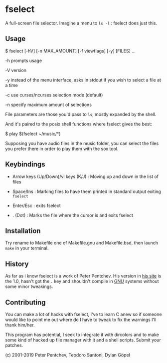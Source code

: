 fselect
=======

A full-screen file selector. 
Imagine a menu to `ls -l` : fselect does just this.

Usage
-----

  $ fselect [-hV] [-n MAX_AMOUNT] [-f viewflags] [-y] [FILES] ...

  -h prompts usage
  
  -V version
  
  -y instead of the menu interface, asks in stdout if you wish to select 
     a file at a time

  -c use curses/ncurses selection mode (default)

  -n specify maximum amount of selections

File parameters are those you'd pass to `ls`, mostly expanded by the shell.

And it's paired to the posix shell functions where fselect gives the best:

  $ play $(fselect ~/music/*)

Supposing you have audio files in the music folder, you can select the files
you prefer there in order to play them with the sox tool.

Keybindings
-----------

  * Arrow keys (Up/Down)/vi keys (K/J) : Moving up and down in the list of 
    files
    
  * Space/Ins : Marking files to have them printed in standard output 
    exiting `fselect`
    
  * Enter/Esc : exits fselect
  
  * . (Dot) : Marks the file where the cursor is and exits fselect


Installation
------------

Try rename to Makefile one of Makefile.gnu and Makefile.bsd, then launch 
`make` in your terminal.


History
-------

As far as i know fselect is a work of Peter Pentchev. His version in [his site](http://devel.ringlet.net/misc) 
is the 1.0, hasn't got the `.` key and shouldn't compile in
[GNU](https://www.gnu.org/) systems without some minor tweakings.


Contributing
------------

You can make a lot of hacks with fselect, I've to learn C anew so if someone
would like to point me out where do I have to tweak to fix the warnings
I'll thank him/her.

This program has potential, I seek to integrate it with dircolors and to
make some kind of hacked up file manager with it and a shell scripts.
Submit your patches.

(c) 2001-2019 Peter Pentchev, Teodoro Santoni, Dylan Göpel
